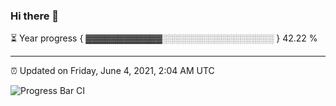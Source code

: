 ### Hi there 👋

⏳ Year progress { ▓▓▓▓▓▓▓▓▓▓▓▓░░░░░░░░░░░░░░░░░░ } 42.22 %

---

⏰ Updated on Friday, June 4, 2021, 2:04 AM UTC

![Progress Bar CI](https://github.com/arthurbuhl/arthurbuhl/workflows/Progress%20Bar%20CI/badge.svg)
